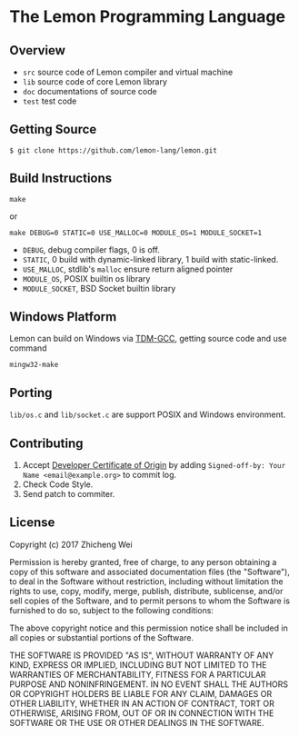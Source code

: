 The Lemon Programming Language
==============================

Overview
--------

* `src` source code of Lemon compiler and virtual machine
* `lib` source code of core Lemon library
* `doc` documentations of source code
* `test` test code

Getting Source
--------------

```
$ git clone https://github.com/lemon-lang/lemon.git
```

Build Instructions
------------------
```
make
```
or

```
make DEBUG=0 STATIC=0 USE_MALLOC=0 MODULE_OS=1 MODULE_SOCKET=1
```

* `DEBUG`, debug compiler flags, 0 is off.
* `STATIC`, 0 build with dynamic-linked library, 1 build with static-linked.
* `USE_MALLOC`, stdlib's `malloc` ensure return aligned pointer
* `MODULE_OS`, POSIX builtin os library
* `MODULE_SOCKET`, BSD Socket builtin library

Windows Platform
----------------

Lemon can build on Windows via [TDM-GCC](http://tdm-gcc.tdragon.net/download),
getting source code and use command

```
mingw32-make
```

Porting
-------

`lib/os.c` and `lib/socket.c` are support POSIX and Windows environment.

Contributing
------------

1. Accept [Developer Certificate of Origin](https://developercertificate.org/) by adding `Signed-off-by: Your Name <email@example.org>` to commit log.
2. Check Code Style.
3. Send patch to commiter.


License
-------
Copyright (c) 2017 Zhicheng Wei

Permission is hereby granted, free of charge, to any person obtaining a copy
of this software and associated documentation files (the "Software"), to deal
in the Software without restriction, including without limitation the rights
to use, copy, modify, merge, publish, distribute, sublicense, and/or sell
copies of the Software, and to permit persons to whom the Software is
furnished to do so, subject to the following conditions:

The above copyright notice and this permission notice shall be included in all
copies or substantial portions of the Software.

THE SOFTWARE IS PROVIDED "AS IS", WITHOUT WARRANTY OF ANY KIND, EXPRESS OR
IMPLIED, INCLUDING BUT NOT LIMITED TO THE WARRANTIES OF MERCHANTABILITY,
FITNESS FOR A PARTICULAR PURPOSE AND NONINFRINGEMENT. IN NO EVENT SHALL THE
AUTHORS OR COPYRIGHT HOLDERS BE LIABLE FOR ANY CLAIM, DAMAGES OR OTHER
LIABILITY, WHETHER IN AN ACTION OF CONTRACT, TORT OR OTHERWISE, ARISING FROM,
OUT OF OR IN CONNECTION WITH THE SOFTWARE OR THE USE OR OTHER DEALINGS IN THE
SOFTWARE.
